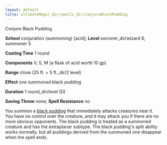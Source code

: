 ```yaml
---
layout: default
title: ultimateMagic_dir/spells_dir/conjureBlackPudding
---
```

Conjure Black Pudding

**School** conjuration (summoning) [acid]; **Level** sorcerer_dir/wizard 6, summoner 5

**Casting Time** 1 round

**Components** V, S, M (a flask of acid worth 10 gp)

**Range** close (25 ft. + 5 ft._dir/2 level)

**Effect** one summoned black pudding

**Duration** 1 round_dir/level (D)

**Saving Throw** none; **Spell Resistance** no

You summon a [black pudding](monsters_dir/blackPudding#_black-pudding) that immediately attacks creatures near it. You have no control over the creature, and it may attack you if there are no more obvious opponents. The black pudding is treated as a summoned creature and has the extraplanar subtype. The black pudding's split ability works normally, but all puddings derived from the summoned one disappear when the spell ends.

